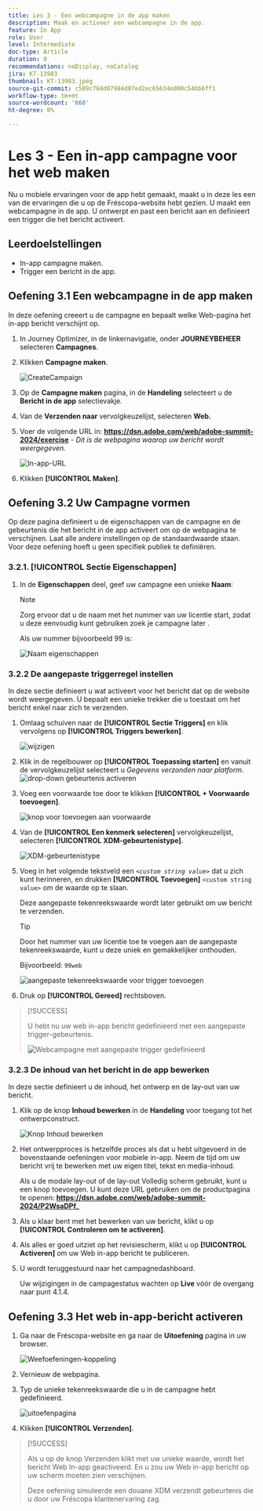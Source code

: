 ```yaml
---
title: Les 3 - Een webcampagne in de app maken
description: Maak en activeer een webcampagne in de app.
feature: In App
role: User
level: Intermediate
doc-type: Article
duration: 0
recommendations: noDisplay, noCatalog
jira: KT-13983
thumbnail: KT-13983.jpeg
source-git-commit: c509c768d07984d07ed2ec65634e000c54bb6ff1
workflow-type: tm+mt
source-wordcount: '660'
ht-degree: 0%

---
```




# Les 3 - Een in-app campagne voor het web maken

Nu u mobiele ervaringen voor de app hebt gemaakt, maakt u in deze les een van de ervaringen die u op de Fréscopa-website hebt gezien. U maakt een webcampagne in de app. U ontwerpt en past een bericht aan en definieert een trigger die het bericht activeert.

## Leerdoelstellingen

* In-app campagne maken.
* Trigger een bericht in de app.

## Oefening 3.1 Een webcampagne in de app maken

In deze oefening creeert u de campagne en bepaalt welke Web-pagina het in-app bericht verschijnt op.

1. In Journey Optimizer, in de linkernavigatie, onder **JOURNEYBEHEER** selecteren **Campagnes**.

1. Klikken **Campagne maken**.

   ![CreateCampaign](/help/summit/l820-lab-workbook/assets/4-1-create-campaign.png)

1. Op de **Campagne maken** pagina, in de **Handeling** selecteert u de **Bericht in de app** selectievakje.

1. Van de **Verzenden naar** vervolgkeuzelijst, selecteren **Web.**

1. Voer de volgende URL in: **https://dsn.adobe.com/web/adobe-summit-2024/exercise** - *Dit is de webpagina waarop uw bericht wordt weergegeven.*

   ![In-app-URL](/help/summit/l820-lab-workbook/assets/4-1-1-in-app-url.png)

1. Klikken **[!UICONTROL Maken]**.

## Oefening 3.2 Uw Campagne vormen

Op deze pagina definieert u de eigenschappen van de campagne en de gebeurtenis die het bericht in de app activeert om op de webpagina te verschijnen. Laat alle andere instellingen op de standaardwaarde staan. Voor deze oefening hoeft u geen specifiek publiek te definiëren.

### 3.2.1. [!UICONTROL Sectie Eigenschappen]

1. In de **Eigenschappen** deel, geef uw campagne een unieke **Naam**:

   >[!NOTE]
   > Zorg ervoor dat u de naam met het nummer van uw licentie start, zodat u deze eenvoudig kunt gebruiken
   > zoek je campagne later .
   > 
   > Als uw nummer bijvoorbeeld 99 is: 
   >
   > ![Naam eigenschappen](/help/summit/l820-lab-workbook/assets/4-1-2-properties-name.png)


### 3.2.2 De aangepaste triggerregel instellen

In deze sectie definieert u wat activeert voor het bericht dat op de website wordt weergegeven. U bepaalt een unieke trekker die u toestaat om het bericht enkel naar zich te verzenden.

1. Omlaag schuiven naar de **[!UICONTROL Sectie Triggers]** en klik vervolgens op **[!UICONTROL Triggers bewerken]**.

   ![wijzigen](/help/summit/l820-lab-workbook/assets/3-2-1-2-edit-triggers.png)

1. Klik in de regelbouwer op **[!UICONTROL Toepassing starten]** en vanuit de vervolgkeuzelijst selecteert u  *Gegevens verzonden naar platform*.
   ![drop-down gebeurtenis activeren](/help/summit/l820-lab-workbook/assets/trigger-drop-down-sent-to-platform.png)

1. Voeg een voorwaarde toe door te klikken **[!UICONTROL + Voorwaarde toevoegen]**.

   ![knop voor toevoegen aan voorwaarde](/help/summit/l820-lab-workbook/assets/3-2-1-3-add-condition.png)

1. Van de **[!UICONTROL Een kenmerk selecteren]** vervolgkeuzelijst, selecteren **[!UICONTROL XDM-gebeurtenistype]**.

   ![XDM-gebeurtenistype](/help/summit/l820-lab-workbook/assets/4-1-2-dropdown-xdm-event.png)


1. Voeg in het volgende tekstveld een *`<custom string value>`* dat u zich kunt herinneren, en drukken **[!UICONTROL Toevoegen]** `<custom string value>` om de waarde op te slaan.

   Deze aangepaste tekenreekswaarde wordt later gebruikt om uw bericht te verzenden.

   >[!TIP]
   > Door het nummer van uw licentie toe te voegen aan de aangepaste tekenreekswaarde, kunt u deze uniek en gemakkelijker onthouden.
   > 
   > Bijvoorbeeld: `99web`
   > 

   ![aangepaste tekenreekswaarde voor trigger toevoegen](/help/summit/l820-lab-workbook/assets/4-1-2-add-custom-trigger-dropdown.png)

1. Druk op **[!UICONTROL Gereed]** rechtsboven.

>[!SUCCESS]
>
>U hebt nu uw web in-app bericht gedefinieerd met een aangepaste trigger-gebeurtenis.
>
>![Webcampagne met aangepaste trigger gedefinieerd](/help/summit/l820-lab-workbook/assets/4-1-2-2-web-campaign-with-custom-trigger.png)


### 3.2.3 De inhoud van het bericht in de app bewerken

In deze sectie definieert u de inhoud, het ontwerp en de lay-out van uw bericht.

1. Klik op de knop **Inhoud bewerken** in de **Handeling** voor toegang tot het ontwerpconstruct.

   ![Knop Inhoud bewerken](/help/summit/l820-lab-workbook/assets/3-1-3-1-edit-content-button.png)

1. Het ontwerpproces is hetzelfde proces als dat u hebt uitgevoerd in de bovenstaande oefeningen voor mobiele in-app. Neem de tijd om uw bericht vrij te bewerken met uw eigen titel, tekst en media-inhoud.

   Als u de modale lay-out of de lay-out Volledig scherm gebruikt, kunt u een knop toevoegen. U kunt deze URL gebruiken om de productpagina te openen: **https://dsn.adobe.com/web/adobe-summit-2024/P2WsaDPf_**

1. Als u klaar bent met het bewerken van uw bericht, klikt u op **[!UICONTROL Controleren om te activeren]**.

1. Als alles er goed uitziet op het revisiescherm, klikt u op **[!UICONTROL Activeren]** om uw Web in-app bericht te publiceren.

1. U wordt teruggestuurd naar het campagnedashboard.

   Uw wijzigingen in de campagestatus wachten op **Live** vóór de overgang naar punt 4.1.4.

## Oefening 3.3 Het web in-app-bericht activeren

1. Ga naar de Fréscopa-website en ga naar de **Uitoefening** pagina in uw browser.

   ![Weefoefeningen-koppeling](/help/summit/l820-lab-workbook/assets/4-2-frescopa-web-exercise-link.png)

1. Vernieuw de webpagina.

1. Typ de unieke tekenreekswaarde die u in de campagne hebt gedefinieerd.

   ![uitoefenpagina](/help/summit/l820-lab-workbook/assets/4-2-exercise-page.png)

1. Klikken **[!UICONTROL Verzenden]**.

>[!SUCCESS]
>
>Als u op de knop Verzenden klikt met uw unieke waarde, wordt het bericht Web In-app geactiveerd. En u zou uw Web in-app bericht op uw scherm moeten zien verschijnen.
>
>Deze oefening simuleerde een douane XDM verzendt gebeurtenis die u door uw Fréscopa klantenervaring zag.
